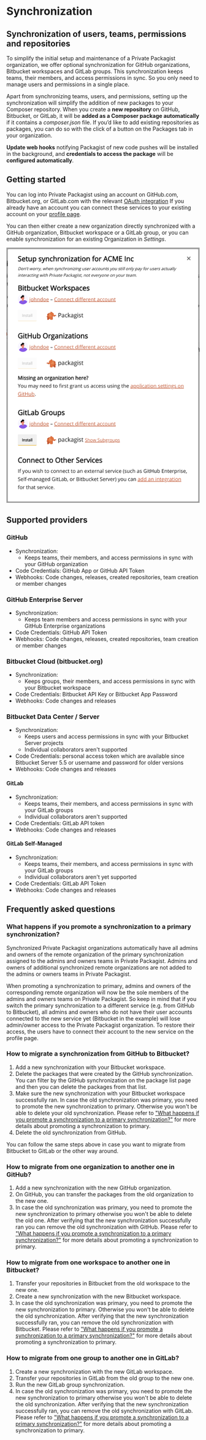 # Synchronization
## Synchronization of users, teams, permissions and repositories

To simplify the initial setup and maintenance of a Private Packagist organization, we offer optional synchronization for GitHub organizations, 
Bitbucket workspaces and GitLab groups. This synchronization keeps teams, their members, and access permissions in sync. 
So you only need to manage users and permissions in a single place.

Apart from synchronizing teams, users, and permissions, setting up the synchronization will simplify the addition of new packages 
to your Composer repository. When you create a **new repository** on GitHub, Bitbucket, or GitLab, it will be **added as a 
Composer package automatically** if it contains a _composer.json_ file. If you’d like to add existing repositories as packages, 
you can do so with the click of a button on the Packages tab in your organization.

**Update web hooks** notifying Packagist of new code pushes will be installed in the background, and **credentials to access
the package** will be **configured automatically**.

## Getting started

You can log into Private Packagist using an account on GitHub.com, Bitbucket.org, or GitLab.com with the relevant [OAuth integration](integration-github-bitbucket-gitlab.md)
If you already have an account you can connect these services to your existing account on your [profile page](https://packagist.com/profile).

You can then either create a new organization directly synchronized with a GitHub organization, Bitbucket workspace or a GitLab group,
or you can enable synchronization for an existing Organization in _Settings_.

![Synchronization](/Resources/public/img/docs/features/Sync-20241218.png)

## Supported providers 

### GitHub
* Synchronization:
    * Keeps teams, their members, and access permissions in sync with your GitHub organization
* Code Credentials: GitHub App or GitHub API Token
* Webhooks: Code changes, releases, created repositories, team creation or member changes

### GitHub Enterprise Server
* Synchronization:
    * Keeps team members and access permissions in sync with your GitHub Enterprise organizations
* Code Credentials: GitHub API Token
* Webhooks: Code changes, releases, created repositories, team creation or member changes

### Bitbucket Cloud (bitbucket.org)
* Synchronization:
    * Keeps groups, their members, and access permissions in sync with your Bitbucket workspace
* Code Credentials: Bitbucket API Key or Bitbucket App Password
* Webhooks: Code changes and releases

### Bitbucket Data Center / Server
* Synchronization:
    * Keeps users and access permissions in sync with your Bitbucket Server projects
    * Individual collaborators aren't supported
* Code Credentials: personal access token which are available since Bitbucket Server 5.5 or username and password for older versions
* Webhooks: Code changes and releases

#### GitLab
* Synchronization:
    * Keeps teams, their members, and access permissions in sync with your GitLab groups
    * Individual collaborators aren't supported
* Code Credentials: GitLab API token
* Webhooks: Code changes and releases

#### GitLab Self-Managed
* Synchronization:
    * Keeps teams, their members, and access permissions in sync with your GitLab groups
    * Individual collaborators aren't yet supported
* Code Credentials: GitLab API Token
* Webhooks: Code changes and releases

## Frequently asked questions

### What happens if you promote a synchronization to a primary synchronization?

Synchronized Private Packagist organizations automatically have all admins and owners of the remote organization of the primary synchronization assigned to the admins and owners teams in Private Packagist. Admins and owners of additional synchronized remote organizations are not added to the admins or owners teams in Private Packagist.

When promoting a synchronization to primary, admins and owners of the corresponding remote organization will now be the sole members of the admins and owners teams on Private Packagist.
So keep in mind that if you switch the primary synchronization to a different service (e.g. from GitHub to Bitbucket), all admins and owners who do not have their user accounts connected to the new service yet (Bitbucket in the example) will lose admin/owner access to the Private Packagist organization. To restore their access, the users have to connect their account to the new service on the profile page.

### How to migrate a synchronization from GitHub to Bitbucket?

1. Add a new synchronization with your Bitbucket workspace.
2. Delete the packages that were created by the GitHub synchronization. You can filter by the GitHub synchronization on the package list page and then you can delete the packages from that list.
3. Make sure the new synchronization with your Bitbucket workspace successfully ran. In case the old synchronization was primary, you need to promote the new synchronization to primary. Otherwise you won't be able to delete your old synchronization. Please refer to ["What happens if you promote a synchronization to a primary synchronization?"](#what-happens-if-you-promote-a-synchronization-to-a-primary-synchronization) for more details about promoting a synchronization to primary.
4. Delete the old synchronization from GitHub.

You can follow the same steps above in case you want to migrate from Bitbucket to GitLab or the other way around.

### How to migrate from one organization to another one in GitHub?

1. Add a new synchronization with the new GitHub organization.
2. On GitHub, you can transfer the packages from the old organization to the new one.
3. In case the old synchronization was primary, you need to promote the new synchronization to primary otherwise you won't be able to delete the old one. After verifying that the new synchronization successfully ran you can remove the old synchronization with GitHub. Please refer to ["What happens if you promote a synchronization to a primary synchronization?"](#what-happens-if-you-promote-a-synchronization-to-a-primary-synchronization) for more details about promoting a synchronization to primary.

### How to migrate from one workspace to another one in Bitbucket?

1. Transfer your repositories in Bitbucket from the old workspace to the new one.
2. Create a new synchronization with the new Bitbucket workspace.
3. In case the old synchronization was primary, you need to promote the new synchronization to primary. Otherwise you won't be able to delete the old synchronization. After verifying that the new synchronization successfully ran, you can remove the old synchronization with Bitbucket. Please refer to ["What happens if you promote a synchronization to a primary synchronization?"](#what-happens-if-you-promote-a-synchronization-to-a-primary-synchronization) for more details about promoting a synchronization to primary.

### How to migrate from one group to another one in GitLab?

1. Create a new synchronization with the new GitLab workspace.
2. Transfer your repositories in GitLab from the old group to the new one.
3. Run the new GitLab group synchronization.
4. In case the old synchronization was primary, you need to promote the new synchronization to primary otherwise you won't be able to delete the old synchronization. After verifying that the new synchronization successfully ran, you can remove the old synchronization with GitLab. Please refer to ["What happens if you promote a synchronization to a primary synchronization?"](#what-happens-if-you-promote-a-synchronization-to-a-primary-synchronization) for more details about promoting a synchronization to primary.
